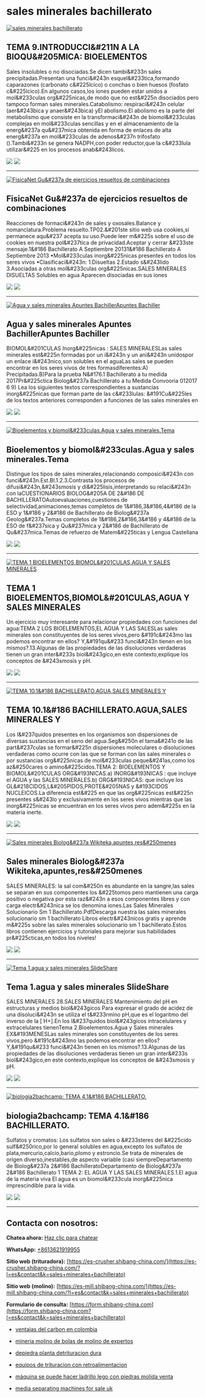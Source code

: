 # sales minerales bachillerato

<a href="https://swt.shibang-china.com/?l=es&img&k=sales+minerales+bachillerato" target="_blank">![sales minerales bachillerato](http://static.shibang-china.com/all-800x300/505.jpg)</a>

## TEMA 9.INTRODUCCI&#211N A LA BIOQU&#205MICA: BIOELEMENTOS
Sales insolubles o no disociadas.Se dicen tambi&#233n sales precipitadas.Presentan una funci&#243n esquel&#233tica,formando caparazones (carbonato c&#225lcico) o conchas o bien huesos (fosfato c&#225lcico).En algunos casos,los iones pueden estar unidos a mol&#233culas org&#225nicas,de modo que no est&#225n disociados pero tampoco forman sales minerales.Catabolismo: respiraci&#243n celular (aer&#243bica y anaer&#243bica) yEl abolismo.El abolismo es la parte del metabolismo que consiste en la transformaci&#243n de biomol&#233culas complejas en mol&#233culas sencillas y en el almacenamiento de la energ&#237a qu&#237mica obtenida en forma de enlaces de alta energ&#237a en mol&#233culas de adenos&#237n trifosfato ().Tambi&#233n se genera NADPH,con poder reductor,que la c&#233lula utilizar&#225 en los procesos anab&#243licos.


<a href="https://whatsapp.shibangsoft.com/WhatsApp.php" target="_blank" title="WhatsApp">![](http://static.shibang-china.com/icon/whatsapp.png)</a> <a href="https://swt.shibang-china.com/?l=es&icon&k=sales+minerales+bachillerato" target="_blank">![](http://static.shibang-china.com/icon/chat-es.png)</a>

---

<a href="https://swt.shibang-china.com/?l=es&img&k=sales+minerales+bachillerato" target="_blank">![FisicaNet Gu&#237a de ejercicios resueltos de combinaciones](http://static.shibang-china.com/all-800x300/55.jpg)</a>

## FisicaNet Gu&#237a de ejercicios resueltos de combinaciones
Reacciones de formaci&#243n de sales y oxosales.Balance y nomanclatura.Problema resuelto.TP02.&#201ste sitio web usa cookies,si permanece aqu&#237 acepta su uso.Puede leer m&#225s sobre el uso de cookies en nuestra pol&#237tica de privacidad.Aceptar y cerrar &#233ste mensaje.1&#186 Bachillerato A Septiembre 20131&#186 Bachillerato A Septiembre 2013 •Mol&#233culas inorg&#225nicas presentes en todos los seres vivos •Clasificaci&#243n: 1.Disueltas 2.Estado s&#243lido 3.Asociadas a otras mol&#233culas org&#225nicas.SALES MINERALES DISUELTAS Solubles en agua Aparecen disociadas en sus iones


<a href="https://whatsapp.shibangsoft.com/WhatsApp.php" target="_blank" title="WhatsApp">![](http://static.shibang-china.com/icon/whatsapp.png)</a> <a href="https://swt.shibang-china.com/?l=es&icon&k=sales+minerales+bachillerato" target="_blank">![](http://static.shibang-china.com/icon/chat-es.png)</a>

---

<a href="https://swt.shibang-china.com/?l=es&img&k=sales+minerales+bachillerato" target="_blank">![Agua y sales minerales Apuntes BachillerApuntes Bachiller](http://static.shibang-china.com/all-800x300/416.jpg)</a>

## Agua y sales minerales Apuntes BachillerApuntes Bachiller
BIOMOL&#201CULAS Inorg&#225nicas : SALES MINERALESLas sales minerales est&#225n formadas por un i&#243n y un ani&#243n unidospor un enlace i&#243nico,son solubles en el aguaLas sales se pueden encontrar en los seres vivos de tres formasdiferentes:A) Precipitadas.B)Para la prueba N&#176.1 Bachillerato a tu medida 2017Pr&#225ctica Biolog&#237a Bachillerato a tu Medida Convooria 012017 6 9) Lea los siguientes textos correspondientes a sustancias inorg&#225nicas que forman parte de las c&#233lulas: &#191Cu&#225les de los textos anteriores corresponden a funciones de las sales minerales en


<a href="https://whatsapp.shibangsoft.com/WhatsApp.php" target="_blank" title="WhatsApp">![](http://static.shibang-china.com/icon/whatsapp.png)</a> <a href="https://swt.shibang-china.com/?l=es&icon&k=sales+minerales+bachillerato" target="_blank">![](http://static.shibang-china.com/icon/chat-es.png)</a>

---

<a href="https://swt.shibang-china.com/?l=es&img&k=sales+minerales+bachillerato" target="_blank">![Bioelementos y biomol&#233culas.Agua y sales minerales.Tema](http://static.shibang-china.com/all-800x300/546.jpg)</a>

## Bioelementos y biomol&#233culas.Agua y sales minerales.Tema
Distingue los tipos de sales minerales,relacionando composici&#243n con funci&#243n.Est.BI.1.2.3.Contrasta los procesos de difusi&#243n,&#243smosis y di&#225lisis,interpretando su relaci&#243n con laCUESTIONARIOS BIOLOG&#205A DE 2&#186 DE BACHILLERATOAutoevaluaciones,cuestiones de selectividad,animaciones,temas completos de 1&#186,3&#186,4&#186 de la ESO y 1&#186 y 2&#186 de Bachillerato de Biolog&#237a Geolog&#237a.Temas completos de 1&#186,2&#186,3&#186 y 4&#186 de la ESO de f&#237sica y Qu&#237mica y 2&#186 de Bachillerato de Qu&#237mica.Temas de refuerzo de Matem&#225ticas y Lengua Castellana


<a href="https://whatsapp.shibangsoft.com/WhatsApp.php" target="_blank" title="WhatsApp">![](http://static.shibang-china.com/icon/whatsapp.png)</a> <a href="https://swt.shibang-china.com/?l=es&icon&k=sales+minerales+bachillerato" target="_blank">![](http://static.shibang-china.com/icon/chat-es.png)</a>

---

<a href="https://swt.shibang-china.com/?l=es&img&k=sales+minerales+bachillerato" target="_blank">![TEMA 1 BIOELEMENTOS,BIOMOL&#201CULAS,AGUA Y SALES MINERALES](http://static.shibang-china.com/all-800x300/636.jpg)</a>

## TEMA 1 BIOELEMENTOS,BIOMOL&#201CULAS,AGUA Y SALES MINERALES
Un ejercicio muy interesante para relacionar propiedades con funciones del agua:TEMA 2 LOS BIOELEMENTOS,EL AGUA Y LAS SALESLas sales minerales son constituyentes de los seres vivos,pero &#191c&#243mo las podemos encontrar en ellos? Y,&#191qu&#233 funci&#243n tienen en los mismos?.13.Algunas de las propiedades de las disoluciones verdaderas tienen un gran inter&#233s biol&#243gico,en este contexto,explique los conceptos de &#243smosis y pH.


<a href="https://whatsapp.shibangsoft.com/WhatsApp.php" target="_blank" title="WhatsApp">![](http://static.shibang-china.com/icon/whatsapp.png)</a> <a href="https://swt.shibang-china.com/?l=es&icon&k=sales+minerales+bachillerato" target="_blank">![](http://static.shibang-china.com/icon/chat-es.png)</a>

---

<a href="https://swt.shibang-china.com/?l=es&img&k=sales+minerales+bachillerato" target="_blank">![TEMA 10.1&#186 BACHILLERATO.AGUA,SALES MINERALES Y](http://static.shibang-china.com/all-800x300/2.jpg)</a>

## TEMA 10.1&#186 BACHILLERATO.AGUA,SALES MINERALES Y
Los l&#237quidos presentes en los organismos son dispersiones de diversas sustancias en el seno del agua.Seg&#250n el tama&#241o de las part&#237culas se formar&#225n dispersiones moleculares o disoluciones verdaderas como ocurre con las que se forman con las sales minerales o por sustancias org&#225nicas de mol&#233culas peque&#241as,como los az&#250cares o amino&#225cidos.TEMA 2: BIOELEMENTOS Y BIOMOL&#201CULAS ORG&#193NICAS.a) INORG&#193NICAS : que incluye el AGUA y las SALES MINERALES.b) ORG&#193NICAS: que incluye los GL&#218CIDOS,L&#205PIDOS,PROTE&#205NAS y &#193CIDOS NUCLEICOS.La diferencia est&#225 en que las org&#225nicas est&#225n presentes s&#243lo y exclusivamente en los seres vivos mientras que las inorg&#225nicas se encuentran en los seres vivos pero adem&#225s en la materia inerte.


<a href="https://whatsapp.shibangsoft.com/WhatsApp.php" target="_blank" title="WhatsApp">![](http://static.shibang-china.com/icon/whatsapp.png)</a> <a href="https://swt.shibang-china.com/?l=es&icon&k=sales+minerales+bachillerato" target="_blank">![](http://static.shibang-china.com/icon/chat-es.png)</a>

---

<a href="https://swt.shibang-china.com/?l=es&img&k=sales+minerales+bachillerato" target="_blank">![Sales minerales Biolog&#237a Wikiteka,apuntes,res&#250menes](http://static.shibang-china.com/all-800x300/363.jpg)</a>

## Sales minerales Biolog&#237a Wikiteka,apuntes,res&#250menes
SALES MINERALES: la sal com&#250n es abundante en la sangre,las sales se separan en sus componentes los &#225tomos pero mantienen una carga positivo o negativa por esta raz&#243n a esos componentes libres y con carga electr&#243nica se los denomina iones.Las Sales Minerales Solucionario Sm 1 Bachillerato.PdfDescarga nuestra las sales minerales solucionario sm 1 bachillerato Libros electr&#243nicos gratis y aprende m&#225s sobre las sales minerales solucionario sm 1 bachillerato.Estos libros contienen ejercicios y tutoriales para mejorar sus habilidades pr&#225cticas,en todos los niveles!


<a href="https://whatsapp.shibangsoft.com/WhatsApp.php" target="_blank" title="WhatsApp">![](http://static.shibang-china.com/icon/whatsapp.png)</a> <a href="https://swt.shibang-china.com/?l=es&icon&k=sales+minerales+bachillerato" target="_blank">![](http://static.shibang-china.com/icon/chat-es.png)</a>

---

<a href="https://swt.shibang-china.com/?l=es&img&k=sales+minerales+bachillerato" target="_blank">![Tema 1.agua y sales minerales SlideShare](http://static.shibang-china.com/all-800x300/234.jpg)</a>

## Tema 1.agua y sales minerales SlideShare
SALES MINERALES 28.SALES MINERALES Mantenimiento del pH en estructuras y medios biol&#243gicos Para expresar el grado de acidez de una disoluci&#243n se utiliza el t&#233rmino pH,que es el logaritmo del inverso de la [ H+].En los l&#237quidos biol&#243gicos intracelulares y extracelulares tienenTema 2.Bioelementos.Agua y Sales minerales EX&#193MENESLas sales minerales son constituyentes de los seres vivos,pero &#191c&#243mo las podemos encontrar en ellos? Y,&#191qu&#233 funci&#243n tienen en los mismos?.13.Algunas de las propiedades de las disoluciones verdaderas tienen un gran inter&#233s biol&#243gico,en este contexto,explique los conceptos de &#243smosis y pH.


<a href="https://whatsapp.shibangsoft.com/WhatsApp.php" target="_blank" title="WhatsApp">![](http://static.shibang-china.com/icon/whatsapp.png)</a> <a href="https://swt.shibang-china.com/?l=es&icon&k=sales+minerales+bachillerato" target="_blank">![](http://static.shibang-china.com/icon/chat-es.png)</a>

---

<a href="https://swt.shibang-china.com/?l=es&img&k=sales+minerales+bachillerato" target="_blank">![biologia2bachcamp: TEMA 4.1&#186 BACHILLERATO.](http://static.shibang-china.com/all-800x300/948.jpg)</a>

## biologia2bachcamp: TEMA 4.1&#186 BACHILLERATO.
Sulfatos y cromatos: Los sulfatos son sales o &#233steres del &#225cido sulf&#250rico,por lo general solubles en agua,excepto los sulfatos de plata,mercurio,calcio,bario,plomo y estroncio.Se trata de minerales de origen diverso,inestables,de aspecto variable (casi siempreDepartamento de Biolog&#237a 2&#186 BachilleratoDepartamento de Biolog&#237a 2&#186 Bachillerato 1 TEMA 2: EL AGUA Y LAS SALES MINERALES.1.El agua de la materia viva El agua es un biomol&#233cula inorg&#225nica imprescindible para la vida.


<a href="https://whatsapp.shibangsoft.com/WhatsApp.php" target="_blank" title="WhatsApp">![](http://static.shibang-china.com/icon/whatsapp.png)</a> <a href="https://swt.shibang-china.com/?l=es&icon&k=sales+minerales+bachillerato" target="_blank">![](http://static.shibang-china.com/icon/chat-es.png)</a>

---
## Contacta con nosotros:

**Chatea ahora:** [Haz clic para chatear](https://swt.shibang-china.com?l=es&contact&k=sales+minerales+bachillerato)

**WhatsApp:**  [+8613621919955](https://whatsapp.shibangsoft.com/WhatsApp.php)

**Sitio web (trituradora):** [https://es-crusher.shibang-china.com/](https://es-crusher.shibang-china.com/?l=es&contact&k=sales+minerales+bachillerato)

**Sitio web (molino):** [https://es-mill.shibang-china.com/](https://es-mill.shibang-china.com/?l=es&contact&k=sales+minerales+bachillerato)

**Formulario de consulta:** [https://form.shibang-china.com](https://form.shibang-china.com?l=es&contact&k=sales+minerales+bachillerato)

* [ventajas del carbon en colombia](../77/ventajas%20del%20carbon%20en%20colombia.md)

* [mineria molino de bolas de molino de expertos](../69/mineria%20molino%20de%20bolas%20de%20molino%20de%20expertos.md)

* [depiedra planta detrituracion dura](../78/depiedra%20planta%20detrituracion%20dura.md)

* [equipos de trituracion con retroalimentacion](../76/equipos%20de%20trituracion%20con%20retroalimentacion.md)

* [máquina se puede hacer ladrillo lego con piedras molida venta](../70/m%C3%A1quina%20se%20puede%20hacer%20ladrillo%20lego%20con%20piedras%20molida%20venta.md)

* [media separating machines for sale uk](../79/media%20separating%20machines%20for%20sale%20uk.md)